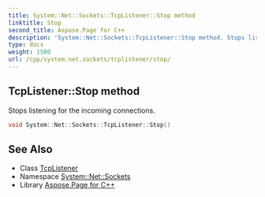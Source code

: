```yaml
---
title: System::Net::Sockets::TcpListener::Stop method
linktitle: Stop
second_title: Aspose.Page for C++
description: 'System::Net::Sockets::TcpListener::Stop method. Stops listening for the incoming connections in C++.'
type: docs
weight: 1500
url: /cpp/system.net.sockets/tcplistener/stop/
---
```

## TcpListener::Stop method


Stops listening for the incoming connections.

```cpp
void System::Net::Sockets::TcpListener::Stop()
```

## See Also

* Class [TcpListener](../)
* Namespace [System::Net::Sockets](../../)
* Library [Aspose.Page for C++](../../../)
